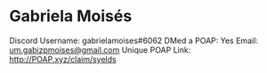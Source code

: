 # Gabriela Moisés

Discord Username: gabrielamoises#6062
DMed a POAP: Yes
Email: um.gabizpmoises@gmail.com
Unique POAP Link: http://POAP.xyz/claim/syelds